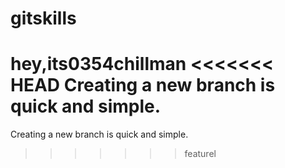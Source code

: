 # gitskills
hey,its0354chillman
<<<<<<< HEAD
Creating a new branch is quick and simple.
=======
Creating a new branch is quick and simple.
>>>>>>> featurel
